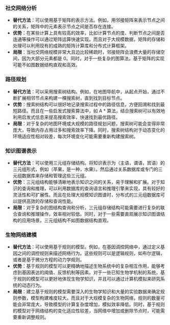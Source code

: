 ### 社交网络分析

-   **替代方法**：可以使用基于矩阵的表示方法。例如，用邻接矩阵来表示节点之间的关系，矩阵中的元素表示节点之间是否存在连接。
-   **优势**：在某些计算上具有较高的效率，比如计算节点的度、判断节点之间是否连通等操作可以通过矩阵运算快速实现。而且对于大规模数据，矩阵的存储和处理可以利用现有的成熟的矩阵计算库和分布式计算框架。
-   **局限**：当社交网络规模非常大且边比较稀疏时，邻接矩阵会浪费大量的存储空间，因为大部分元素都是 0。同时，对于一些复杂的图算法，基于矩阵的实现可能不如图数据结构直观和高效。

### 路径规划

-   **替代方法**：可以采用搜索树结构。例如，在地图导航中，从起点开始，通过不断扩展相邻节点来构建一棵搜索树，直到找到目标节点。
-   **优势**：搜索树结构可以很好地记录搜索过程中的路径信息，方便回溯和找到最短路径。而且在一些启发式搜索算法中，如 A * 算法，结合搜索树可以有效地利用启发式信息来提高搜索效率，快速找到最优路径。
-   **局限**：对于复杂的地图环境或大规模的路径规划问题，搜索树可能会变得非常庞大，导致内存占用过多和搜索效率下降。同时，搜索树结构对于动态变化的环境适应性相对较差，每次环境变化可能需要重新构建搜索树。

### 知识图谱表示

-   **替代方法**：可以使用三元组存储结构。将知识表示为（主语，谓语，宾语）的三元组形式，例如（苹果，是一种，水果）。然后通过关系数据库或专门的三元组数据库来存储和管理这些三元组。
-   **优势**：三元组结构能够清晰地表示知识之间的关系，易于理解和扩展。对于知识的查询和推理，可以利用数据库的查询语言和推理引擎来实现，具有较好的灵活性和可扩展性。而且在处理大规模知识图谱时，分布式的三元组数据库可以提供高效的存储和查询性能。
-   **局限**：对于复杂的图结构查询和分析，三元组存储结构可能需要进行复杂的联合查询和推理操作，效率相对较低。同时，对于一些需要直观展示知识图谱结构的应用场景，三元组结构不如图数据结构直观。

### 生物网络建模

-   **替代方法**：可以使用基于规则的模型。例如，在基因调控网络中，通过定义基因之间的调控规则来描述网络行为。这些规则可以是逻辑规则，如布尔逻辑，或者是基于微分方程的动力学规则。
-   **优势**：基于规则的模型可以更精确地描述生物系统中的复杂相互作用，能够考虑到基因表达的阈值、反馈机制等因素。对于一些已知生物学机制的系统，基于规则的模型可以更好地体现生物学知识，并且可以通过计算机模拟来研究系统的动态行为。
-   **局限**：建立基于规则的模型需要深入的生物学知识和大量的实验数据来确定规则参数，模型构建难度较大。而且对于大规模复杂的生物网络，规则的数量可能会非常庞大，导致模型的计算复杂度增加，模拟效率降低。同时，基于规则的模型对于网络结构的变化适应性较差，当网络中增加或删除节点时，可能需要重新调整规则。
<!--stackedit_data:
eyJoaXN0b3J5IjpbNDE2NDM0MjM4XX0=
-->